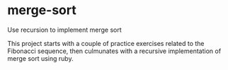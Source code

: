 # merge-sort
Use recursion to implement merge sort

This project starts with a couple of practice exercises related to the Fibonacci sequence, then culmunates with a recursive implementation of merge sort using ruby.
